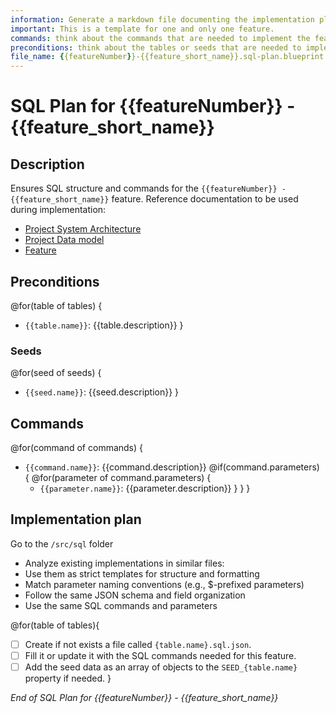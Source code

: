 ```yaml
--- 
information: Generate a markdown file documenting the implementation plan of the sql tier for a feature.
important: This is a template for one and only one feature.
commands: think about the commands that are needed to implement the feature.
preconditions: think about the tables or seeds that are needed to implement the feature.
file_name: {{featureNumber}}-{{feature_short_name}}.sql-plan.blueprint.md
---
```


# SQL Plan for **{{featureNumber}} - {{feature_short_name}}**

## Description

Ensures SQL structure and commands for the `{{featureNumber}} - {{feature_short_name}}` feature.
Reference documentation to be used during implementation:

- [Project System Architecture](/docs/architecture/system-architecture.blueprint.md)
- [Project Data model](/docs/architecture/data-model.blueprint.md)
- [Feature](/docs/features/{{featureNumber}}-{{feature_short_name}}/{{featureNumber}}-{{feature_short_name}}.blueprint.md)

## Preconditions

<!--
Think about the tables needed to implement the feature.
List them in camel case, with a brief description.
No need to generate the table at this point, just list them.
-->

@for(table of tables) {
- `{{table.name}}`: {{table.description}}
}

### Seeds

<!--
Some tables must have seed data to be able to use the feature.
Is data that predefined in the database to be able to test the feature.
Think about the seeds needed to implement the feature.
List them in camel case, with a brief description.
No need to generate the seed at this point, just list them.
-->

@for(seed of seeds) {
- `{{seed.name}}`: {{seed.description}}
}

## Commands

<!--
Think about the commands that are needed to implement the feature.
Will be implemented as methods in a repository.
Will be used to generate the SQL commands.
List them in camelCase (as it will be the method names), with a brief description.
If the command has parameters, list them as well.
No need to generate the command at this point, just list them.
-->

@for(command of commands) {
- `{{command.name}}`: {{command.description}}
  @if(command.parameters) {
    @for(parameter of command.parameters) {
    - `{{parameter.name}}`: {{parameter.description}}
    }
  }
}

## Implementation plan

<!--
This project relies on a json file to store the SQL commands for each table.
Those json files are located at `/src/sql` folder.
Can be used with a real database or in memory by the api code.
The JSON properties will in UPPER_CASE to be used as constants later in code.
Use the `tools.sql.json`, `users.sql.json` and other files at `/src/sql` as examples.
-->

Go to the `/src/sql` folder 

- Analyze existing implementations in similar files:
 - Use them as strict templates for structure and formatting
 - Match parameter naming conventions (e.g., $-prefixed parameters)
 - Follow the same JSON schema and field organization
 - Use the same SQL commands and parameters

@for(table of tables){
- [ ] Create if not exists a file called `{table.name}.sql.json`.
- [ ] Fill it or update it with the SQL commands needed for this feature.
- [ ] Add the seed data as an array of objects to the `SEED_{table.name}` property if needed.
}

_End of SQL Plan for {{featureNumber}} - {{feature_short_name}}_
